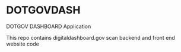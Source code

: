 # DOTGOVDASH
DOTGOV DASHBOARD Application


This repo contains digitaldashboard.gov scan backend and front end website code

